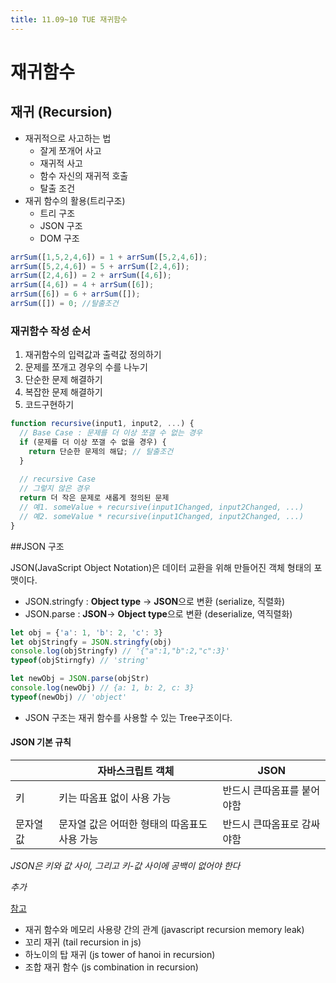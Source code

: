 ```yaml
---
title: 11.09~10 TUE 재귀함수
---
```


# 재귀함수

## 재귀 (Recursion)

- 재귀적으로 사고하는 법
  - 잘게 쪼개어 사고
  - 재귀적 사고
  - 함수 자신의 재귀적 호출
  - 탈출 조건
- 재귀 함수의 활용(트리구조)
  - 트리 구조
  - JSON 구조
  - DOM 구조



```js
arrSum([1,5,2,4,6]) = 1 + arrSum([5,2,4,6]);
arrSum([5,2,4,6]) = 5 + arrSum([2,4,6]);
arrSum([2,4,6]) = 2 + arrSum([4,6]);
arrSum([4,6]) = 4 + arrSum([6]);
arrSum([6]) = 6 + arrSum([]);
arrSum([]) = 0; //탈출조건
```



### 재귀함수 작성 순서

1. 재귀함수의 입력값과 출력값 정의하기
2. 문제를 쪼개고 경우의 수를 나누기
3. 단순한 문제 해결하기
4. 복잡한 문제 해결하기
5. 코드구현하기

```js
function recursive(input1, input2, ...) {
  // Base Case : 문제를 더 이상 쪼갤 수 없는 경우
  if (문제를 더 이상 쪼갤 수 없을 경우) {
    return 단순한 문제의 해답; // 탈출조건
  }
  
  // recursive Case
  // 그렇지 않은 경우
  return 더 작은 문제로 새롭게 정의된 문제
  // 예1. someValue + recursive(input1Changed, input2Changed, ...)
  // 예2. someValue * recursive(input1Changed, input2Changed, ...)
}
```



##JSON 구조

JSON(JavaScript Object Notation)은 데이터 교환을 위해 만들어진 객체 형태의 포맷이다.

- JSON.stringfy : **Object type** ->  **JSON**으로 변환 (serialize, 직렬화)
- JSON.parse : **JSON**-> **Object type**으로 변환 (deserialize, 역직렬화)

```js
let obj = {'a': 1, 'b': 2, 'c': 3}
let objStringfy = JSON.stringfy(obj)
console.log(objStringfy) // '{"a":1,"b":2,"c":3}'
typeof(objStirngfy) // 'string'

let newObj = JSON.parse(objStr)
console.log(newObj) // {a: 1, b: 2, c: 3}
typeof(newObj) // 'object'
```

- JSON 구조는 재귀 함수를 사용할 수 있는 Tree구조이다.



#### JSON 기본 규칙

|           | 자바스크립트 객체                            | JSON                       |
| --------- | -------------------------------------------- | -------------------------- |
| 키        | 키는 따옴표 없이 사용 가능                   | 반드시 큰따옴표를 붙어야함 |
| 문자열 값 | 문자열 값은 어떠한 형태의 따옴표도 사용 가능 | 반드시 큰따옴표로 감싸야함 |

*JSON은 키와 값 사이, 그리고 키-값 사이에 공백이 없어야 한다*



*추가*

[참고](https://velog.io/@ajt1097/%EC%9E%AC%EA%B7%80%ED%95%A8%EC%88%98-%EB%8D%94-%EC%83%9D%EA%B0%81%ED%95%B4-%EB%B3%BC-%EC%A3%BC%EC%A0%9C)

- 재귀 함수와 메모리 사용량 간의 관계 (javascript recursion memory leak)
- 꼬리 재귀 (tail recursion in js)
- 하노이의 탑 재귀 (js tower of hanoi in recursion)
- 조합 재귀 함수 (js combination in recursion)
